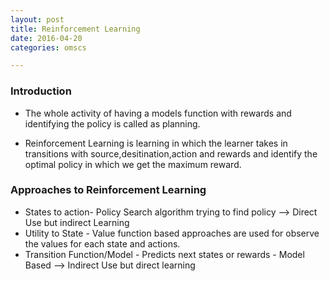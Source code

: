 ```yaml
---
layout: post
title: Reinforcement Learning 
date: 2016-04-20
categories: omscs

---
```


### Introduction

* The whole activity of having a models function with rewards and identifying the policy is called as planning.

* Reinforcement Learning is learning in which the learner takes in transitions with source,desitination,action and rewards and identify the optimal policy in which we get the maximum reward.


### Approaches to Reinforcement Learning

* States to action- Policy Search algorithm trying to find policy --> Direct Use but indirect Learning
* Utility to State - Value function based approaches are used for observe the values for each state and actions.
* Transition Function/Model - Predicts next states or rewards - Model Based --> Indirect Use but direct learning
